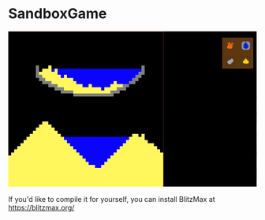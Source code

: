 # SandboxGame

![alt text](https://github.com/zucchinimuffin0/SandboxGame/blob/main/thumbnail.png?raw=true)

If you'd like to compile it for yourself, you can install BlitzMax at https://blitzmax.org/
